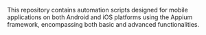 This repository contains automation scripts designed for mobile applications on both Android and iOS platforms using the Appium framework, encompassing both basic and advanced functionalities.
